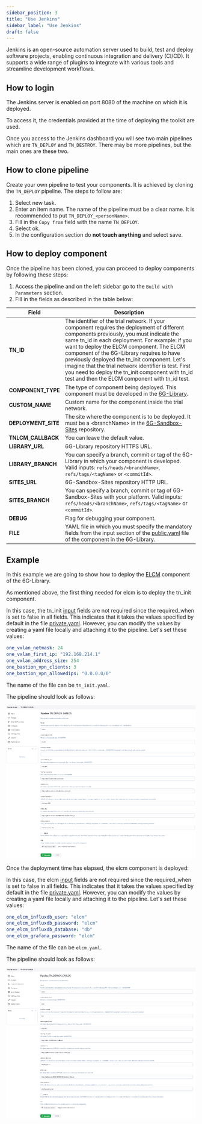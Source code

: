 ```yaml
---
sidebar_position: 3
title: "Use Jenkins"
sidebar_label: "Use Jenkins"
draft: false
---
```


Jenkins is an open-source automation server used to build, test and deploy software projects, enabling continuous integration and delivery (CI/CD). It supports a wide range of plugins to integrate with various tools and streamline development workflows.

## How to login

The Jenkins server is enabled on port 8080 of the machine on which it is deployed.

To access it, the credentials provided at the time of deploying the toolkit are used.

Once you access to the Jenkins dashboard you will see two main pipelines which are `TN_DEPLOY` and `TN_DESTROY`. There may be more pipelines, but the main ones are these two.

## How to clone pipeline

Create your own pipeline to test your components. It is achieved by cloning the `TN_DEPLOY` pipeline. The steps to follow are:

1. Select new task.
2. Enter an item name. The name of the pipeline must be a clear name. It is recommended to put `TN_DEPLOY_<personName>`.
3. Fill in the `Copy from` field with the name `TN_DEPLOY`.
4. Select ok.
5. In the configuration section do **not touch anything** and select save.

## How to deploy component

Once the pipeline has been cloned, you can proceed to deploy components by following these steps:

1. Access the pipeline and on the left sidebar go to the `Build with Parameters` section.
2. Fill in the fields as described in the table below:

| Field               | Description |
|---------------------|-------------|
| **TN_ID**           | The identifier of the trial network. If your component requires the deployment of different components previously, you must indicate the same tn_id in each deployment. For example: if you want to deploy the ELCM component. The ELCM component of the 6G-Library requires to have previously deployed the tn_init component. Let's imagine that the trial network identifier is test. First you need to deploy the tn_init component with tn_id test and then the ELCM component with tn_id test. |
| **COMPONENT_TYPE**  | The type of component being deployed. This component must be developed in the [6G-Library](https://github.com/6G-SANDBOX/6G-Library). |
| **CUSTOM_NAME**     | Custom name for the component inside the trial network. |
| **DEPLOYMENT_SITE** | The site where the component is to be deployed. It must be a \<branchName\> in the [6G-Sandbox-Sites](https://github.com/6G-SANDBOX/6G-Sandbox-Sites) repository. |
| **TNLCM_CALLBACK**  | You can leave the default value. |
| **LIBRARY_URL**     | 6G-Library repository HTTPS URL. |
| **LIBRARY_BRANCH**  | You can specify a branch, commit or tag of the 6G-Library in which your component is developed. Valid inputs: `refs/heads/<branchName>`, `refs/tags/<tagName>` or `<commitId>`. |
| **SITES_URL**       | 6G-Sandbox-Sites repository HTTP URL. |
| **SITES_BRANCH**    | You can specify a branch, commit or tag of 6G-Sandbox-Sites with your platform. Valid inputs: `refs/heads/<branchName>`, `refs/tags/<tagName>` or `<commitId>`. |
| **DEBUG**           | Flag for debugging your component. |
| **FILE**            | YAML file in which you must specify the mandatory fields from the input section of the [public.yaml](https://github.com/6G-SANDBOX/6G-Library/blob/main/.dummy_component/.tnlcm/public.yaml) file of the component in the 6G-Library. |

## Example

In this example we are going to show how to deploy the [ELCM](https://github.com/6G-SANDBOX/6G-Library/tree/main/elcm) component of the 6G-Library.

As mentioned above, the first thing needed for elcm is to deploy the tn_init component.

In this case, the tn_init [input](https://github.com/6G-SANDBOX/6G-Library/blob/main/tn_init/.tnlcm/public.yaml) fields are not required since the required_when is set to false in all fields. This indicates that it takes the values specified by default in the file [private.yaml](https://github.com/6G-SANDBOX/6G-Library/blob/main/tn_init/variables/one/private.yaml). However, you can modify the values by creating a yaml file locally and attaching it to the pipeline. Let's set these values:

```yaml
one_vxlan_netmask: 24
one_vxlan_first_ip: "192.168.214.1"
one_vxlan_address_size: 254
one_bastion_vpn_clients: 3
one_bastion_vpn_allowedips: "0.0.0.0/0"
```

The name of the file can be `tn_init.yaml`.

The pipeline should look as follows:

![tnInit](./images/tnInit.png)

Once the deployment time has elapsed, the elcm component is deployed:

In this case, the elcm [input](https://github.com/6G-SANDBOX/6G-Library/blob/main/elcm/.tnlcm/public.yaml) fields are not required since the required_when is set to false in all fields. This indicates that it takes the values specified by default in the file [private.yaml](https://github.com/6G-SANDBOX/6G-Library/blob/main/elcm/variables/one/private.yaml). However, you can modify the values by creating a yaml file locally and attaching it to the pipeline. Let's set these values:

```yaml
one_elcm_influxdb_user: "elcm"
one_elcm_influxdb_password: "elcm"
one_elcm_influxdb_database: "db"
one_elcm_grafana_password: "elcm"
```

The name of the file can be `elcm.yaml`.

The pipeline should look as follows:

![elcm](./images/elcm.png)
